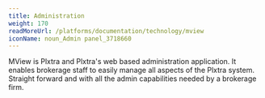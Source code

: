 ```yaml
---
title: Administration
weight: 170
readMoreUrl: /platforms/documentation/technology/mview
iconName: noun_Admin panel_3718660
---
```


MView is Plxtra and Plxtra's web based administration application. It enables brokerage staff to easily manage all aspects of the Plxtra system. Straight forward and with all the admin capabilities needed by a brokerage firm.
